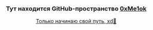 <header>
  <div id = "header">
    <h3>Тут находится GitHub-пространство <u>0xMe1ok<u></h3>
    <p>Только начинаю свой путь, xd🤔</p>
    </div>
</header>

  
<!--
**0xMe1ok/0xMe1ok** is a ✨ _special_ ✨ repository because its `README.md` (this file) appears on your GitHub profile.

Here are some ideas to get you started:

- 🔭 I’m currently working on ...
- 🌱 I’m currently learning ...
- 👯 I’m looking to collaborate on ...
- 🤔 I’m looking for help with ...
- 💬 Ask me about ...
- 📫 How to reach me: ...
- 😄 Pronouns: ...
- ⚡ Fun fact: ...
-->
